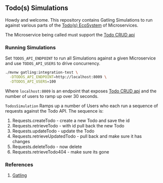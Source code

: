 ## Todo(s) Simulations

Howdy and welcome.  This repository contains Gatling Simulations to run against various parts of the [Todo(s) EcoSystem](https://github.com/corbtastik/todos-ecosystem) of Microservices.

The Microservice being called must support the [Todo CRUD api](https://github.com/corbtastik/todos-ecosystem)

### Running Simulations

Set ``TODOS_API_ENDPOINT`` to run all Simulations against a given Microservice and use ``TODOS_API_USERS`` to drive concurrency.

```bash
./mvnw gatling:integration-test \
  -DTODOS_API_ENDPOINT=http://localhost:8009 \
  -DTODOS_API_USERS=100
```

Where ``localhost:8009`` is an endpoint that exposes [Todo CRUD api](https://github.com/corbtastik/todos-ecosystem) and the number of users to ramp up over 30 seconds.

``TodosSimulation`` Ramps up a number of Users who each run a sequence of requests against the Todo API.  The sequence is:

1. Requests.createTodo - create a new Todo and save the id
1. Requests.retrieveTodo - with id pull back the new Todo
1. Requests.updateTodo - update the Todo
1. Requests.retrieveUpdatedTodo - pull back and make sure it has changes
1. Requests.deleteTodo - now delete
1. Requests.retrieveTodo404 - make sure its gone

### References

1. [Gatling](https://gatling.io/)
